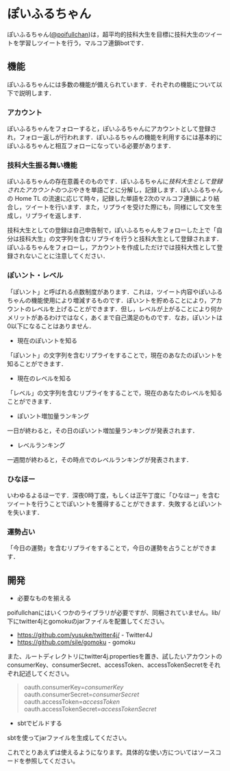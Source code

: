 # ぽいふるちゃん

ぽいふるちゃん([@poifullchan](http://twitter.com/poifullchan))は，超平均的技科大生を目標に技科大生のツイートを学習しツイートを行う，マルコフ連鎖botです．

## 機能

ぽいふるちゃんには多数の機能が備えられています．それぞれの機能について以下で説明します．

### アカウント

 ぽいふるちゃんをフォローすると，ぽいふるちゃんにアカウントとして登録され，フォロー返しが行われます．ぽいふるちゃんの機能を利用するには基本的にぽいふるちゃんと相互フォローになっている必要があります．

### 技科大生振る舞い機能

ぽいふるちゃんの存在意義そのものです．ぽいふるちゃんに*技科大生として登録されたアカウント*のつぶやきを単語ごとに分解し，記録します．ぽいふるちゃんの Home TL の流速に応じて時々，記録した単語を2次のマルコフ連鎖により結合し，ツイートを行います．また，リプライを受けた際にも，同様にして文を生成し，リプライを返します．

 技科大生としての登録は自己申告制で，ぽいふるちゃんをフォローした上で「自分は技科大生」の文字列を含むリプライを行うと技科大生として登録されます．ぽいふるちゃんをフォローし，アカウントを作成しただけでは技科大性として登録されないことに注意してください．

### ぽいント・レベル

「ぽいント」と呼ばれる点数制度があります．これは，ツイート内容やぽいふるちゃんの機能使用により増減するものです．ぽいントを貯めることにより，アカウントのレベルを上げることができます．但し，レベルが上がることにより何かメリットがあるわけではなく，あくまで自己満足のものです．なお，ぽいントは0以下になることはありません．

* 現在のぽいントを知る

 「ぽいント」の文字列を含むリプライをすることで，現在のあなたのぽいントを知ることができます．

* 現在のレベルを知る

 「レベル」の文字列を含むリプライをすることで，現在のあなたのレベルを知ることができます．

* ぽいント増加量ランキング

 一日が終わると，その日のぽいント増加量ランキングが発表されます．

* レベルランキング

 一週間が終わると，その時点でのレベルランキングが発表されます．

### ひなほー

いわゆるよるほーです．深夜0時丁度，もしくは正午丁度に「ひなほー」を含むツイートを行うことでぽいントを獲得することができます．失敗するとぽいントを失います．

### 運勢占い

「今日の運勢」を含むリプライをすることで，今日の運勢を占うことができます．

## 開発

* 必要なものを揃える

 poifullchanにはいくつかのライブラリが必要ですが、同梱されていません。lib/下にtwitter4jとgomokuのjarファイルを配置してください。

 + <https://github.com/yusuke/twitter4j/> - Twitter4J
 + <https://github.com/sile/gomoku> - gomoku

 また、ルートディレクトリにtwitter4j.propertiesを置き、試したいアカウントのconsumerKey、consumerSecret、accessToken、accessTokenSecretをそれぞれ記述してください。

 > oauth.consumerKey=*consumerKey*  
 > oauth.consumerSecret=*consumerSecret*  
 > oauth.accessToken=*accessToken*  
 > oauth.accessTokenSecret=*accessTokenSecret*  

* sbtでビルドする

 sbtを使ってjarファイルを生成してください。

 これでとりあえずは使えるようになります。具体的な使い方についてはソースコードを参照してください。
